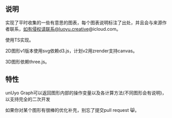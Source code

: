 ## 说明
实现了平时收集的一些有意思的图表，每个图表说明标注了出处，并且会与来源作者联系，如有侵权请联系@luoyu.creative@icloud.com。

使用TS实现。

2D图形v1版本使用svg依赖d3.js，计划v2用zrender支持canvas。

3D图形依赖three.js。

## 特性
unUyo Graph可以返回图形内部的操作变量以及各计算方法(不同图形会有说明)，以支持完全的二次开发

如果你对某个图形有很棒的优化补充，别忘了提交pull request 😸。